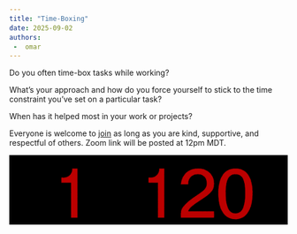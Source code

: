 ```yaml
---
title: "Time-Boxing"
date: 2025-09-02
authors:
 -  omar
---
```


Do you often time-box tasks while working? 

What’s your approach and how do you force yourself to stick to the time constraint you’ve set on a particular task? 

When has it helped most in your work or projects?

Everyone is welcome to [join](https://weeklydevchat.com/join/) as long as you are kind, supportive, and respectful of others. Zoom link will be posted at 12pm MDT.


![alt text](5BX_Exercise_Timer.gif)